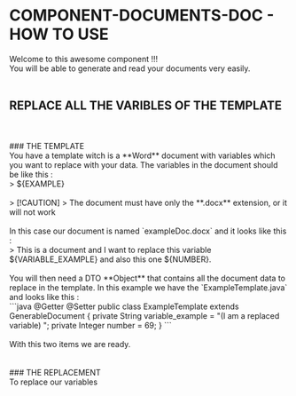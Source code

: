 # COMPONENT-DOCUMENTS-DOC - HOW TO USE

Welcome to this awesome component !!!
<br>
You will be able to generate and read your documents very easily.
<br>
<br>
## REPLACE ALL THE VARIBLES OF THE TEMPLATE
<br>
<br>
### THE TEMPLATE
<br>
You have a template witch is a **Word** document with variables which you want to replace with your data.  
The variables in the document should be like this :  
<br>
> ${EXAMPLE}
<br>
<br>
> [!CAUTION]
> The document must have only the **.docx** extension, or it will not work
<br>
<br>
In this case our document is named `exampleDoc.docx`  
and it looks like this :  
<br>
> This is a document and I want to replace this variable ${VARIABLE_EXAMPLE} and  
  also this one ${NUMBER}.
<br>
<br>
You will then need a DTO **Object** that contains all the document data to replace in the template.  
In this example we have the `ExampleTemplate.java` and looks like this :
<br>
```java
		@Getter
		@Setter
		public class ExampleTemplate extends GenerableDocument
		{
			private String variable_example = "(I am a replaced variable) ";
			private Integer number = 69;
		}
```
<br>	
<br>
With this two items we are ready.  
<br>
<br>
<br>    	
### THE REPLACEMENT
<br>
To replace our variables 

		

